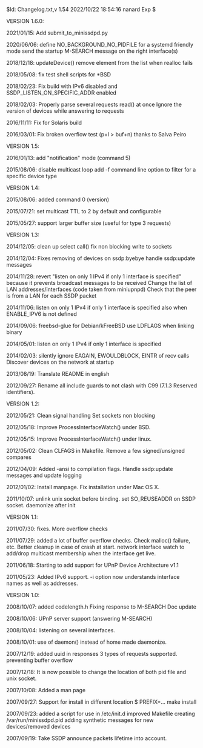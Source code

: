 $Id: Changelog.txt,v 1.54 2022/10/22 18:54:16 nanard Exp $

VERSION 1.6.0:

2021/01/15:
	Add submit_to_minissdpd.py

2020/06/06:
	define NO_BACKGROUND_NO_PIDFILE for a systemd friendly mode
	send the startup M-SEARCH message on the right interface(s)

2018/12/18:
	updateDevice() remove element from the list when realloc fails

2018/05/08:
	fix test shell scripts for *BSD

2018/02/23:
	Fix build with IPv6 disabled and SSDP_LISTEN_ON_SPECIFIC_ADDR enabled

2018/02/03:
	Properly parse several requests read() at once
	Ignore the version of devices while answering to requests

2016/11/11:
	Fix for Solaris build

2016/03/01:
	Fix broken overflow test (p+l > buf+n) thanks to Salva Peiro

VERSION 1.5:

2016/01/13:
	add "notification" mode (command 5)

2015/08/06:
	disable multicast loop
	add -f command line option to filter for a specific device type

VERSION 1.4:

2015/08/06:
	added command 0 (version)

2015/07/21:
	set multicast TTL to 2 by default and configurable

2015/05/27:
	support larger buffer size (useful for type 3 requests)

VERSION 1.3:

2014/12/05:
	clean up select call()
	fix non blocking write to sockets

2014/12/04:
	Fixes removing of devices on ssdp:byebye
	handle ssdp:update messages

2014/11/28:
	revert "listen on only 1 IPv4 if only 1 interface is specified"
	because it prevents broadcast messages to be received
	Change the list of LAN addresses/interfaces (code taken from miniupnpd)
	Check that the peer is from a LAN for each SSDP packet

2014/11/06:
	listen on only 1 IPv4 if only 1 interface is specified
	also when ENABLE_IPV6 is not defined

2014/09/06:
	freebsd-glue for Debian/kFreeBSD
	use LDFLAGS when linking binary

2014/05/01:
	listen on only 1 IPv4 if only 1 interface is specified

2014/02/03:
	silently ignore EAGAIN, EWOULDBLOCK, EINTR of recv calls
	Discover devices on the network at startup

2013/08/19:
	Translate README in english

2012/09/27:
	Rename all include guards to not clash with C99
	(7.1.3 Reserved identifiers).

VERSION 1.2:

2012/05/21:
	Clean signal handling
	Set sockets non blocking

2012/05/18:
	Improve ProcessInterfaceWatch() under BSD.

2012/05/15:
	Improve ProcessInterfaceWatch() under linux.

2012/05/02:
	Clean CLFAGS in Makefile.
	Remove a few signed/unsigned compares

2012/04/09:
	Added -ansi to compilation flags.
	Handle ssdp:update messages and update logging

2012/01/02:
	Install manpage. Fix installation under Mac OS X.

2011/10/07:
	unlink unix socket before binding.
	set SO_REUSEADDR on SSDP socket.
	daemonize after init

VERSION 1.1:

2011/07/30:
	fixes. More overflow checks

2011/07/29:
	added a lot of buffer overflow checks. Check malloc() failure, etc.
	Better cleanup in case of crash at start.
	network interface watch to add/drop multicast membership when the interface get live.

2011/06/18:
	Starting to add support for UPnP Device Architecture v1.1

2011/05/23:
	Added IPv6 support.
	-i option now understands interface names as well as addresses.

VERSION 1.0:

2008/10/07:
	added codelength.h
	Fixing response to M-SEARCH
	Doc update

2008/10/06:
	UPnP server support (answering M-SEARCH)

2008/10/04:
	listening on several interfaces.

2008/10/01:
	use of daemon() instead of home made daemonize.

2007/12/19:
	added uuid in responses
	3 types of requests supported.
	preventing buffer overflow

2007/12/18:
	It is now possible to change the location of both pid file and
	unix socket.

2007/10/08:
	Added a man page

2007/09/27:
	Support for install in different location $ PREFIX=... make install

2007/09/23:
	added a script for use in /etc/init.d
	improved Makefile
	creating /var/run/minissdpd.pid
	adding synthetic messages for new devices/removed devices

2007/09/19:
	Take SSDP announce packets lifetime into account.

